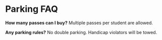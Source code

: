 # Parking FAQ

**How many passes can I buy?** Multiple passes per student are allowed.

**Any parking rules?** No double parking. Handicap violators will be towed.
